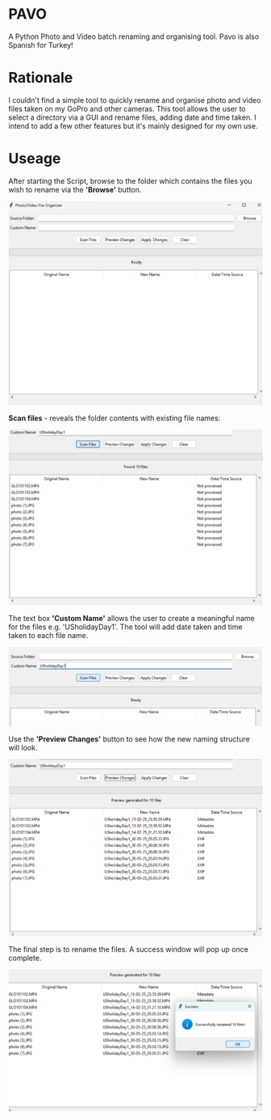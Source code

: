 # PAVO
A Python Photo and Video batch renaming and organising tool. Pavo is also Spanish for Turkey!

# Rationale
I couldn't find a simple tool to quickly rename and organise photo and video files taken on my GoPro and other cameras.
This tool allows the user to select a directory via a GUI and rename files, adding date and time taken. I intend to add a few other features but it's mainly designed for my own use.

# Useage

After starting the Script, browse to the folder which contains the files you wish to rename via the **'Browse'** button.

![Main Window](Images/MainWindow.png)

**Scan files** - reveals the folder contents with existing file names:

![Scan Files](Images/ScanFiles.png)

The text box **'Custom Name'** allows the user to create a meaningful name for the files e.g. 'USholidayDay1'.
The tool will add date taken and time taken to each file name.

![Custom Name](Images/CustomName.png)

Use the **'Preview Changes'** button to see how the new naming structure will look.

![Preview Changes](Images/PreviewChanges.png)

The final step is to rename the files. A success window will pop up once complete.

![Success!](Images/Success.png)


